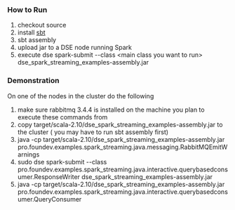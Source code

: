 ### How to Run

1. checkout source
2. install [sbt](http://www.scala-sbt.org/download.html)
3. sbt assembly
4. upload jar to a DSE node running Spark
5. execute dse spark-submit --class \<main class you want to run\> dse_spark_streaming_examples-assembly.jar

### Demonstration

On one of the nodes in the cluster do the following
 
1. make sure rabbitmq 3.4.4 is installed on the machine you plan to execute these commands from
2. copy target/scala-2.10/dse_spark_streaming_examples-assembly.jar to the cluster ( you may have to run sbt assembly first)
3. java -cp target/scala-2.10/dse_spark_streaming_examples-assembly.jar pro.foundev.examples.spark_streaming.java.messaging.RabbitMQEmitWarnings
4. sudo dse spark-submit --class pro.foundev.examples.spark_streaming.java.interactive.querybasedconsumer.ResponseWriter dse_spark_streaming_examples-assembly.jar
5. java -cp target/scala-2.10/dse_spark_streaming_examples-assembly.jar pro.foundev.examples.spark_streaming.java.interactive.querybasedconsumer.QueryConsumer
